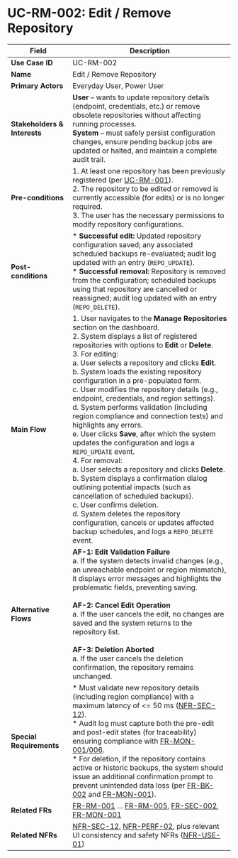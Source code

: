 # UC-RM-002: Edit / Remove Repository

| Field                        | Description                                                                                                                                                                                                                                                                                                                                                                                                                                                                                                                                                                                                                                                                                                                                                                                                                                                                                                                                                                                                 |
| ---------------------------- | ----------------------------------------------------------------------------------------------------------------------------------------------------------------------------------------------------------------------------------------------------------------------------------------------------------------------------------------------------------------------------------------------------------------------------------------------------------------------------------------------------------------------------------------------------------------------------------------------------------------------------------------------------------------------------------------------------------------------------------------------------------------------------------------------------------------------------------------------------------------------------------------------------------------------------------------------------------------------------------------------------------- |
| **Use Case ID**              | UC-RM-002                                                                                                                                                                                                                                                                                                                                                                                                                                                                                                                                                                                                                                                                                                                                                                                                                                                                                                                                                                                                   |
| **Name**                     | Edit / Remove Repository                                                                                                                                                                                                                                                                                                                                                                                                                                                                                                                                                                                                                                                                                                                                                                                                                                                                                                                                                                                    |
| **Primary Actors**           | Everyday User, Power User                                                                                                                                                                                                                                                                                                                                                                                                                                                                                                                                                                                                                                                                                                                                                                                                                                                                                                                                                                                   |
| **Stakeholders & Interests** | **User** – wants to update repository details (endpoint, credentials, etc.) or remove obsolete repositories without affecting running processes. <br> **System** – must safely persist configuration changes, ensure pending backup jobs are updated or halted, and maintain a complete audit trail.                                                                                                                                                                                                                                                                                                                                                                                                                                                                                                                                                                                                                                                                                                                 |
| **Pre-conditions**           | 1. At least one repository has been previously registered (per [UC-RM-001](UC-RM-001.md)). <br> 2. The repository to be edited or removed is currently accessible (for edits) or is no longer required. <br> 3. The user has the necessary permissions to modify repository configurations.                                                                                                                                                                                                                                                                                                                                                                                                                                                                                                                                                                                                                                                                                                                                           |
| **Post-conditions**          | * **Successful edit:** Updated repository configuration saved; any associated scheduled backups re-evaluated; audit log updated with an entry (`REPO_UPDATE`). <br> * **Successful removal:** Repository is removed from the configuration; scheduled backups using that repository are cancelled or reassigned; audit log updated with an entry (`REPO_DELETE`).                                                                                                                                                                                                                                                                                                                                                                                                                                                                                                                                                                                                                                                |
| **Main Flow**                | 1. User navigates to the **Manage Repositories** section on the dashboard. <br> 2. System displays a list of registered repositories with options to **Edit** or **Delete**. <br> 3. For editing: <br>   a. User selects a repository and clicks **Edit**. <br>   b. System loads the existing repository configuration in a pre-populated form. <br>   c. User modifies the repository details (e.g., endpoint, credentials, and region settings). <br>   d. System performs validation (including region compliance and connection tests) and highlights any errors. <br>   e. User clicks **Save**, after which the system updates the configuration and logs a `REPO_UPDATE` event. <br> 4. For removal: <br>   a. User selects a repository and clicks **Delete**. <br>   b. System displays a confirmation dialog outlining potential impacts (such as cancellation of scheduled backups). <br>   c. User confirms deletion. <br>   d. System deletes the repository configuration, cancels or updates affected backup schedules, and logs a `REPO_DELETE` event. |
| **Alternative Flows**        | **AF-1: Edit Validation Failure** <br>   a. If the system detects invalid changes (e.g., an unreachable endpoint or region mismatch), it displays error messages and highlights the problematic fields, preventing saving. <br><br> **AF-2: Cancel Edit Operation** <br>   a. If the user cancels the edit, no changes are saved and the system returns to the repository list. <br><br> **AF-3: Deletion Aborted** <br>   a. If the user cancels the deletion confirmation, the repository remains unchanged.                                                                                                                                                                                                                                                                                                                                                                                                                                                                                                               |
| **Special Requirements**     | * Must validate new repository details (including region compliance) with a maximum latency of <= 50 ms ([NFR-SEC-12](3-4-6-Security-Compliance.md#nfrSec12)). <br> * Audit log must capture both the pre-edit and post-edit states (for traceability) ensuring compliance with [FR-MON-001](3-1-6-Monitoring-Reporting.md#frMon001)/[006](3-1-6-Monitoring-Reporting.md#frMon006). <br> * For deletion, if the repository contains active or historic backups, the system should issue an additional confirmation prompt to prevent unintended data loss (per [FR-BK-002](3-1-2-Backup-Operations.md#frBk002) and [FR-MON-001](3-1-6-Monitoring-Reporting.md#frMon001)).                                                                                                                                                                                                                                                                                                                                                                                                                                                                                                                                                                                                                                                                                                                                                           |
| **Related FRs**              | [FR-RM-001](3-1-1-Repository-Management.md#frRm001) ... [FR-RM-005](3-1-1-Repository-Management.md#frRm005), [FR-SEC-002](3-1-3-Security.md#frSec002), [FR-MON-001](3-1-6-Monitoring-Reporting.md#frMon001)                                                                                                                                                                                                                                                                                                                                                                                                                                                                                                                                                                                                                                                                                                                                                                                                                                                               |
| **Related NFRs**             | [NFR-SEC-12](3-4-6-Security-Compliance.md#nfrSec12), [NFR-PERF-02](3-4-1-Performance.md#nfrPerf02), plus relevant UI consistency and safety NFRs ([NFR-USE-01](3-4-3-Usability.md#nfrUse01))                                                                                                                                                                                                                                                                                                                                                                                                                                                                                                                                                                                                                                                                                                                                                                                                                          |
